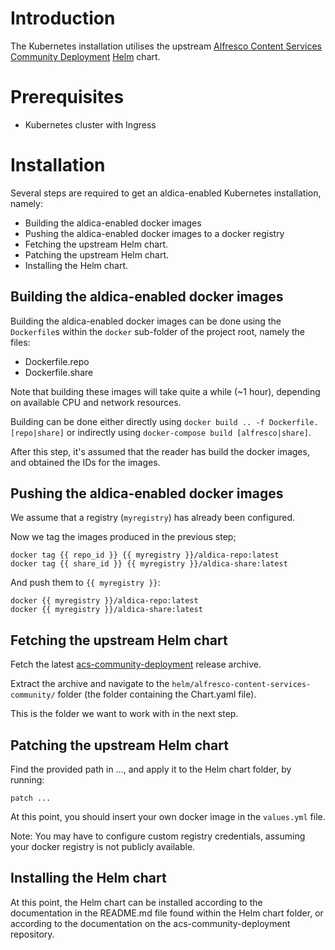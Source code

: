 # Introduction
The Kubernetes installation utilises the upstream [Alfresco Content Services Community Deployment](https://github.com/Alfresco/acs-community-deployment) [Helm](https://helm.sh/) chart.

# Prerequisites
* Kubernetes cluster with Ingress

# Installation

Several steps are required to get an aldica-enabled Kubernetes installation, namely:

* Building the aldica-enabled docker images
* Pushing the aldica-enabled docker images to a docker registry
* Fetching the upstream Helm chart.
* Patching the upstream Helm chart.
* Installing the Helm chart.

## Building the aldica-enabled docker images
Building the aldica-enabled docker images can be done using the `Dockerfile`s within the `docker` sub-folder of the project root, namely the files:

* Dockerfile.repo
* Dockerfile.share

Note that building these images will take quite a while (~1 hour), depending on available CPU and network resources.

Building can be done either directly using `docker build .. -f Dockerfile.[repo|share]` or indirectly using `docker-compose build [alfresco|share]`.

After this step, it's assumed that the reader has build the docker images, and obtained the IDs for the images.

## Pushing the aldica-enabled docker images
We assume that a registry (`myregistry`) has already been configured.

Now we tag the images produced in the previous step;
```
docker tag {{ repo_id }} {{ myregistry }}/aldica-repo:latest
docker tag {{ share_id }} {{ myregistry }}/aldica-share:latest
```
And push them to `{{ myregistry }}`:
```
docker {{ myregistry }}/aldica-repo:latest
docker {{ myregistry }}/aldica-share:latest
```

## Fetching the upstream Helm chart
Fetch the latest [acs-community-deployment](https://github.com/Alfresco/acs-community-deployment/releases/latest) release archive.

Extract the archive and navigate to the `helm/alfresco-content-services-community/` folder (the folder containing the Chart.yaml file).

This is the folder we want to work with in the next step.

## Patching the upstream Helm chart
Find the provided path in ..., and apply it to the Helm chart folder, by running:
```
patch ...
```
At this point, you should insert your own docker image in the `values.yml` file.

Note: You may have to configure custom registry credentials, assuming your docker registry is not publicly available.

## Installing the Helm chart
At this point, the Helm chart can be installed according to the documentation in the README.md file found within the Helm chart folder, or according to the documentation on the acs-community-deployment repository.
